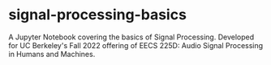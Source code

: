 # signal-processing-basics
A Jupyter Notebook covering the basics of Signal Processing. Developed for UC Berkeley's Fall 2022 offering of EECS 225D: Audio Signal Processing in Humans and Machines.
